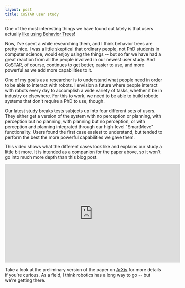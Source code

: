 ```yaml
---
layout: post
title: CoSTAR user study
---
```


One of the most interesting things we have found out lately is that users actually [like using Behavior Trees](https://arxiv.org/pdf/1703.07890.pdf)!

Now, I've spent a while researching them, and I think behavior trees are pretty nice. I was a little skeptical that ordinary people, not PhD students in computer science, would enjoy using the things -- but so far we have had a great reaction from all the people involved in our newest user study. And [CoSTAR](https://github.com/cpaxton/costar_stack), of course, continues to get better, easier to use, and more powerful as we add more capabilities to it.

One of my goals as a researcher is to understand what people need in order to be able to interact with robots. I envision a future where people interact with robots every day to accomplish a wide variety of tasks, whether it be in industry or elsewhere. For this to work, we need to be able to build robotic systems that don't require a PhD to use, though.

Our latest study breaks tests subjects up into four different sets of users. They either get a version of the system with no perception or planning, with perception but no planning, with planning but no perception, or with perception and planning integrated through our high-level "SmartMove" functionality. Users found the first case easiest to understand, but tended to perform the best the more powerful capabilities we gave them.

This video shows what the different cases look like and explains our study a little bit more. It is intended as a companion for the paper above, so it won't go into much more depth than this blog post.

<iframe width="560" height="315" src="https://www.youtube.com/embed/uf_3P6TmVrQ" frameborder="0" allowfullscreen></iframe>

Take a look at the preliminary version of the paper on [ArXiv](https://arxiv.org/pdf/1703.07890.pdf) for more details if you're curious. As a field, I think robotics has a long way to go -- but we're getting there.

